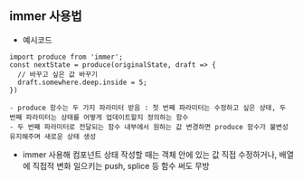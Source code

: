 ## immer 사용법

- 예시코드

```
import produce from 'immer';
const nextState = produce(originalState, draft => {
  // 바꾸고 싶은 값 바꾸기
  draft.somewhere.deep.inside = 5;
})
```

    - produce 함수는 두 가지 파라미터 받음 : 첫 번째 파라미터는 수정하고 싶은 상태, 두 번째 파라미터는 상태를 어떻게 업데이트할지 정의하는 함수
    - 두 번째 파라미터로 전달되는 함수 내부에서 원하는 값 변경하면 produce 함수가 불변성 유지해주며 새로운 상태 생성

- immer 사용해 컴포넌트 상태 작성할 때는 객체 안에 있는 값 직접 수정하거나, 배열에 직접적 변화 일으키는 push, splice 등 함수 써도 무방

